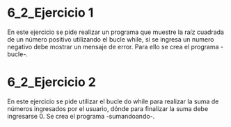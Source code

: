 # 6_2_Ejercicio 1

En este ejercicio se pide realizar un programa que muestre la raíz cuadrada de un número positivo utilizando el bucle while, si se ingresa un numero negativo debe mostrar un mensaje de error. Para ello se crea el programa -bucle-.



# 6_2_Ejercicio 2

En este ejercicio se pide utilizar el bucle do while para realizar la suma de números ingresados por el usuario, dónde para finalizar la suma debe ingresarse 0. Se crea el programa -sumandoando-.

